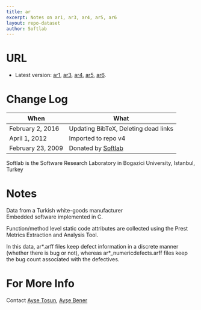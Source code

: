 ```yaml
---
title: ar
excerpt: Notes on ar1, ar3, ar4, ar5, ar6
layout: repo-dataset
author: Softlab
---
```



# URL

  * Latest version: [ar1](https://terapromise.csc.ncsu.edu/repo/defect/mccabehalsted/ar/ar1),  [ar3](https://terapromise.csc.ncsu.edu/repo/defect/mccabehalsted/ar/ar3), [ar4](https://terapromise.csc.ncsu.edu/repo/defect/mccabehalsted/ar/ar4), [ar5](https://terapromise.csc.ncsu.edu/repo/defect/mccabehalsted/ar/ar5), [ar6](https://terapromise.csc.ncsu.edu/repo/defect/mccabehalsted/ar/ar6).


# Change Log

When | What---- | ----
February 2, 2016 | Updating BibTeX, Deleting dead links
April 1, 2012 | Imported to repo v4
February 23, 2009 | Donated by [Softlab](/repo/people/data-donors/promise3.html)

Softlab is the Software Research Laboratory in Bogazici University, Istanbul, Turkey

# Notes

Data from a Turkish white-goods manufacturer <br>
Embedded software implemented in C.

Function/method level static code attributes are collected using the Prest Metrics Extraction and Analysis Tool.

In this data,
ar*.arff files keep defect information in a discrete manner (whether there is bug or not), whereas ar*_numericdefects.arff files keep the bug count associated with the defectives.

# For More Info

Contact  [Ayşe Tosun](ayse.tosun@boun.edu.tr), [Ayşe Bener](bener@boun.edu.tr)
